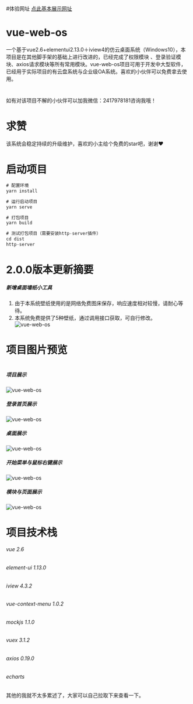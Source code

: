 #体验网址
[点此基本展示网址](http://49.233.186.140/#/signin)

# vue-web-os
一个基于vue2.6+elementui2.13.0＋iview4的仿云桌面系统（Windows10），本项目是在其他脚手架的基础上进行改进的，已经完成了权限模块
、登录验证模块、axios请求模块等所有常用模块。vue-web-os项目可用于开发中大型软件，已经用于实际项目的有云盘系统与企业级OA系统。喜欢的小伙伴可以免费拿去使用。
#
如有对该项目不解的小伙伴可以加我微信：2417978181咨询我哦！

# 求赞
该系统会稳定持续的升级维护，喜欢的小主给个免费的star吧，谢谢❤

# 启动项目
```Java
# 配置环境
yarn install

# 运行启动项目
yarn serve

# 打包项目
yarn build

# 测试打包项目（需要安装http-server插件）
cd dist
http-server

```
# 
# 2.0.0版本更新摘要
##### 新增桌面墙纸小工具
1. 由于本系统壁纸使用的是网络免费图床保存，响应速度相对较慢，请耐心等待。
2. 本系统免费提供了5种壁纸，通过调用接口获取，可自行修改。
![vue-web-os](https://s1.ax1x.com/2020/09/11/wtDh36.jpg "vue-web-os")
# 


# 项目图片预览
# 
##### 项目展示
![vue-web-os](https://s1.ax1x.com/2020/09/08/wQ5IsS.jpg "vue-web-os") 
##### 登录首页展示
![vue-web-os](https://s1.ax1x.com/2020/09/10/wGtyWj.jpg "vue-web-os") 
##### 桌面展示
![vue-web-os](https://s1.ax1x.com/2020/09/10/wGtcSs.jpg "vue-web-os")  
##### 开始菜单与鼠标右键展示
![vue-web-os](https://s1.ax1x.com/2020/09/10/wGtrFg.jpg "vue-web-os")  
##### 模块与页面展示
![vue-web-os](https://s1.ax1x.com/2020/09/10/wGtsYQ.jpg "vue-web-os")  



# 项目技术栈
###### vue 2.6
###### element-ui 1.13.0
###### iview 4.3.2
###### vue-context-menu 1.0.2
###### mockjs 1.1.0
###### vuex	3.1.2
###### axios 0.19.0
###### echarts
其他的我就不太多累述了，大家可以自己拉取下来查看一下。